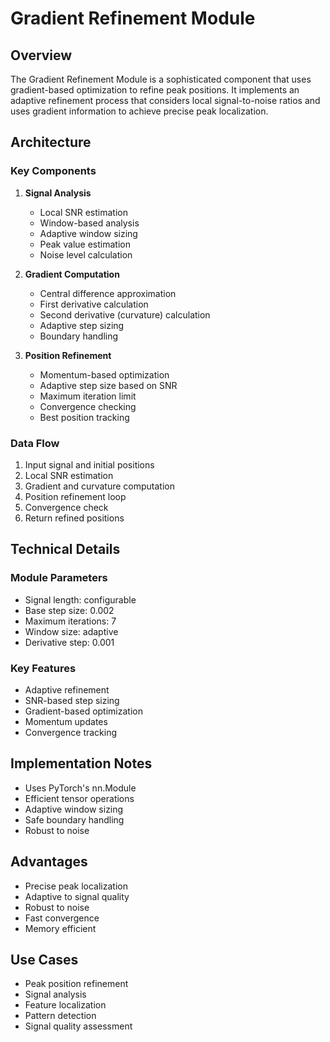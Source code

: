 # Gradient Refinement Module

## Overview
The Gradient Refinement Module is a sophisticated component that uses gradient-based optimization to refine peak positions. It implements an adaptive refinement process that considers local signal-to-noise ratios and uses gradient information to achieve precise peak localization.

## Architecture

### Key Components
1. **Signal Analysis**
   - Local SNR estimation
   - Window-based analysis
   - Adaptive window sizing
   - Peak value estimation
   - Noise level calculation

2. **Gradient Computation**
   - Central difference approximation
   - First derivative calculation
   - Second derivative (curvature) calculation
   - Adaptive step sizing
   - Boundary handling

3. **Position Refinement**
   - Momentum-based optimization
   - Adaptive step size based on SNR
   - Maximum iteration limit
   - Convergence checking
   - Best position tracking

### Data Flow
1. Input signal and initial positions
2. Local SNR estimation
3. Gradient and curvature computation
4. Position refinement loop
5. Convergence check
6. Return refined positions

## Technical Details

### Module Parameters
- Signal length: configurable
- Base step size: 0.002
- Maximum iterations: 7
- Window size: adaptive
- Derivative step: 0.001

### Key Features
- Adaptive refinement
- SNR-based step sizing
- Gradient-based optimization
- Momentum updates
- Convergence tracking

## Implementation Notes
- Uses PyTorch's nn.Module
- Efficient tensor operations
- Adaptive window sizing
- Safe boundary handling
- Robust to noise

## Advantages
- Precise peak localization
- Adaptive to signal quality
- Robust to noise
- Fast convergence
- Memory efficient

## Use Cases
- Peak position refinement
- Signal analysis
- Feature localization
- Pattern detection
- Signal quality assessment 